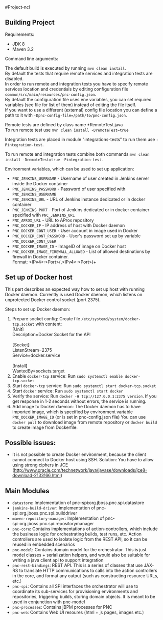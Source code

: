 #Project-ncl

Building Project
----------------
Requirements:

* JDK 8
* Maven 3.2

Command line arguments:

The default build is executed by running `mvn clean install`.<br />
By default the tests that require remote services and integration tests are disabled.<br />
In order to run remote and integration tests you have to specify remote services location and credentials by editing configuration file `common/src/main/resources/pnc-config.json`.<br />
By default the configuration file uses env variables, you can set required variables (see file for list of them) instead of editing the file itself.<br />
If you want to use a different (external) config file location you can define a path to it with `-Dpnc-config-file=/path/to/pnc-config.json`.

Remote tests are defined by class name *RemoteTest.java<br />
To run remote test use `mvn clean install -DremoteTest=true`

Integration tests are placed in module "integrations-tests" to run them use `-Pintegration-test`.

To run remote and integration tests combine both commands `mvn clean install -DremoteTest=true -Pintegration-test`.

Environment variables, which can be used to set up application:

* `PNC_JENKINS_USERNAME` - Username of user created in Jenkins server inside the Docker container
* `PNC_JENKINS_PASSWORD` - Password of user specified with `PNC_JENKINS_USERNAME`
* `PNC_JENKINS_URL` - URL of Jenkins instance dedicated or in docker container
* `PNC_JENKINS_PORT` - Port of Jenkins dedicated or in docker container specified with `PNC_JENKINS_URL`
* `PNC_APROX_URL` - URL to AProx repository
* `PNC_DOCKER_IP` - IP address of host with Docker daemon
* `PNC_DOCKER_CONT_USER` - User account in image used in Docker
* `PNC_DOCKER_CONT_PASSWORD` - User's password set up by variable `PNC_DOCKER_CONT_USER`
* `PNC_DOCKER_IMAGE_ID` - ImageID of image on Docker host
* `PNC_DOCKER_IMAGE_FIREWALL_ALLOWED` - List of allowed destinations by firewall in Docker container. <br /> Format: \<IPv4>:\<Port>(,\<IPv4>:\<Port>)+




Set up of Docker host
------------
This part describes an expected way how to set up host with running Docker daemon.
Currently is used Docker daemon, which listens on unprotected Docker control socket (port 2375).

Steps to set up Docker daemon:

1. Prepare socket config: Create file `/etc/systemd/system/docker-tcp.socket` with content: <br />
    [Unit] <br />
    Description=Docker Socket for the API <br /><br />
    [Socket] <br />
    ListenStream=2375 <br />
    Service=docker.service <br /><br />
    [Install] <br />
    WantedBy=sockets.target 
2. Enable `docker-tcp` service: Run `sudo systemctl enable docker-tcp.socket`
3. Start `docker-tcp` service: Run `sudo systemctl start docker-tcp.socket`
4. Start `docker` service: Run `sudo systemctl start docker`
5. Verify the service: Run `docker -H tcp://127.0.0.1:2375 version`. If you get response in 1-2 seconds without errors, the service is running.
6. Add image to Docker daemon: The Docker daemon has to have imported image, which is specified by environment variable `PNC_DOCKER_IMAGE_ID` (or is set in pnc-config.json file) You can use `docker pull` to download image from remote repository or `docker build` to create image from Dockerfile. 


Possible issues:
------------
* It is not possible to create Docker environment, because the client cannot connect to Docker host using SSH. Solution: You have to  allow using strong ciphers in JCE (http://www.oracle.com/technetwork/java/javase/downloads/jce8-download-2133166.html)


Main Modules
------------
* `datastore`: Implementation of pnc-spi:org.jboss.pnc.spi.datastore
* `jenkins-build-driver`: Implementation of pnc-spi:org.jboss.pnc.spi.builddriver
* `maven-repository-manager`: Implementation of pnc-spi:org.jboss.pnc.spi.repositorymanager
* `pnc-core`: Contains implementations of action-controllers, which include the business logic for orchestrating builds, test runs, etc. Action controllers are used to isolate logic from the REST API, so it can be reused in embedded scenarios
* `pnc-model`: Contains domain model for the orchestrator. This is just model classes + serialization helpers, and would also be suitable for writing a java client api to support integration
* `pnc-rest-bindings`: REST API. This is a series of classes that use JAX-RS to translate HTTP communications to calls into the action controllers in the core, and format any output (such as constructing resource URLs, etc.)
* `pnc-spi`: Contains all SPI interfaces the orchestrator will use to coordinate its sub-services for provisioning environments and repositories, triggering builds, storing domain objects. It is meant to be used in conjunction with pnc-model
* `pnc-processes`: Contains jBPM processes for PNC
* `pnc-web`: Contains Web UI resoures (html + js pages, images etc.)

